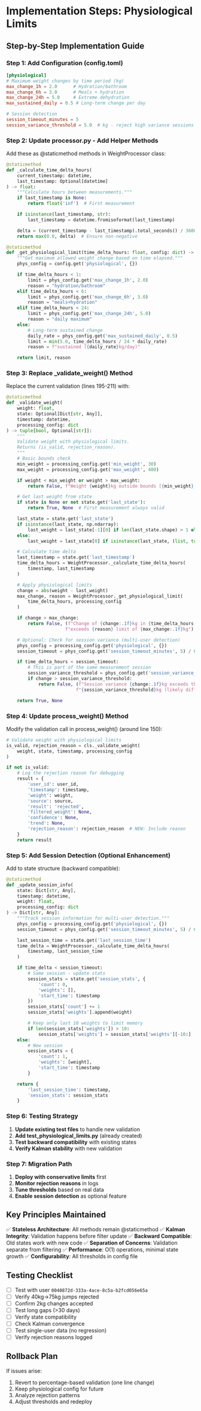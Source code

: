 # Implementation Steps: Physiological Limits

## Step-by-Step Implementation Guide

### Step 1: Add Configuration (config.toml)
```toml
[physiological]
# Maximum weight changes by time period (kg)
max_change_1h = 2.0      # Hydration/bathroom
max_change_6h = 3.0      # Meals + hydration
max_change_24h = 5.0     # Extreme dehydration
max_sustained_daily = 0.5 # Long-term change per day

# Session detection
session_timeout_minutes = 5
session_variance_threshold = 5.0  # kg - reject high variance sessions
```

### Step 2: Update processor.py - Add Helper Methods

Add these as @staticmethod methods in WeightProcessor class:

```python
@staticmethod
def _calculate_time_delta_hours(
    current_timestamp: datetime,
    last_timestamp: Optional[datetime]
) -> float:
    """Calculate hours between measurements."""
    if last_timestamp is None:
        return float('inf')  # First measurement

    if isinstance(last_timestamp, str):
        last_timestamp = datetime.fromisoformat(last_timestamp)

    delta = (current_timestamp - last_timestamp).total_seconds() / 3600
    return max(0.0, delta)  # Ensure non-negative

@staticmethod
def _get_physiological_limit(time_delta_hours: float, config: dict) -> tuple[float, str]:
    """Get maximum allowed weight change based on time elapsed."""
    phys_config = config.get('physiological', {})

    if time_delta_hours < 1:
        limit = phys_config.get('max_change_1h', 2.0)
        reason = "hydration/bathroom"
    elif time_delta_hours < 6:
        limit = phys_config.get('max_change_6h', 3.0)
        reason = "meals+hydration"
    elif time_delta_hours < 24:
        limit = phys_config.get('max_change_24h', 5.0)
        reason = "daily maximum"
    else:
        # Long-term sustained change
        daily_rate = phys_config.get('max_sustained_daily', 0.5)
        limit = min(5.0, time_delta_hours / 24 * daily_rate)
        reason = f"sustained ({daily_rate}kg/day)"

    return limit, reason
```

### Step 3: Replace _validate_weight() Method

Replace the current validation (lines 195-211) with:

```python
@staticmethod
def _validate_weight(
    weight: float,
    state: Optional[Dict[str, Any]],
    timestamp: datetime,
    processing_config: dict
) -> tuple[bool, Optional[str]]:
    """
    Validate weight with physiological limits.
    Returns (is_valid, rejection_reason).
    """
    # Basic bounds check
    min_weight = processing_config.get('min_weight', 30)
    max_weight = processing_config.get('max_weight', 400)

    if weight < min_weight or weight > max_weight:
        return False, f"Weight {weight}kg outside bounds [{min_weight}, {max_weight}]"

    # Get last weight from state
    if state is None or not state.get('last_state'):
        return True, None  # First measurement always valid

    last_state = state.get('last_state')
    if isinstance(last_state, np.ndarray):
        last_weight = last_state[-1][0] if len(last_state.shape) > 1 else last_state[0]
    else:
        last_weight = last_state[0] if isinstance(last_state, (list, tuple)) else last_state

    # Calculate time delta
    last_timestamp = state.get('last_timestamp')
    time_delta_hours = WeightProcessor._calculate_time_delta_hours(
        timestamp, last_timestamp
    )

    # Apply physiological limits
    change = abs(weight - last_weight)
    max_change, reason = WeightProcessor._get_physiological_limit(
        time_delta_hours, processing_config
    )

    if change > max_change:
        return False, (f"Change of {change:.1f}kg in {time_delta_hours:.1f}h "
                      f"exceeds {reason} limit of {max_change:.1f}kg")

    # Optional: Check for session variance (multi-user detection)
    phys_config = processing_config.get('physiological', {})
    session_timeout = phys_config.get('session_timeout_minutes', 5) / 60  # Convert to hours

    if time_delta_hours < session_timeout:
        # This is part of the same measurement session
        session_variance_threshold = phys_config.get('session_variance_threshold', 5.0)
        if change > session_variance_threshold:
            return False, (f"Session variance {change:.1f}kg exceeds threshold "
                          f"{session_variance_threshold}kg (likely different user)")

    return True, None
```

### Step 4: Update process_weight() Method

Modify the validation call in process_weight() (around line 150):

```python
# Validate weight with physiological limits
is_valid, rejection_reason = cls._validate_weight(
    weight, state, timestamp, processing_config
)

if not is_valid:
    # Log the rejection reason for debugging
    result = {
        'user_id': user_id,
        'timestamp': timestamp,
        'weight': weight,
        'source': source,
        'result': 'rejected',
        'filtered_weight': None,
        'confidence': None,
        'trend': None,
        'rejection_reason': rejection_reason  # NEW: Include reason
    }
    return result
```

### Step 5: Add Session Detection (Optional Enhancement)

Add to state structure (backward compatible):

```python
@staticmethod
def _update_session_info(
    state: Dict[str, Any],
    timestamp: datetime,
    weight: float,
    processing_config: dict
) -> Dict[str, Any]:
    """Track session information for multi-user detection."""
    phys_config = processing_config.get('physiological', {})
    session_timeout = phys_config.get('session_timeout_minutes', 5) / 60

    last_session_time = state.get('last_session_time')
    time_delta = WeightProcessor._calculate_time_delta_hours(
        timestamp, last_session_time
    )

    if time_delta < session_timeout:
        # Same session - update stats
        session_stats = state.get('session_stats', {
            'count': 0,
            'weights': [],
            'start_time': timestamp
        })
        session_stats['count'] += 1
        session_stats['weights'].append(weight)

        # Keep only last 10 weights to limit memory
        if len(session_stats['weights']) > 10:
            session_stats['weights'] = session_stats['weights'][-10:]
    else:
        # New session
        session_stats = {
            'count': 1,
            'weights': [weight],
            'start_time': timestamp
        }

    return {
        'last_session_time': timestamp,
        'session_stats': session_stats
    }
```

### Step 6: Testing Strategy

1. **Update existing test files** to handle new validation
2. **Add test_physiological_limits.py** (already created)
3. **Test backward compatibility** with existing states
4. **Verify Kalman stability** with new validation

### Step 7: Migration Path

1. **Deploy with conservative limits** first
2. **Monitor rejection reasons** in logs
3. **Tune thresholds** based on real data
4. **Enable session detection** as optional feature

## Key Principles Maintained

✅ **Stateless Architecture**: All methods remain @staticmethod
✅ **Kalman Integrity**: Validation happens before filter update
✅ **Backward Compatible**: Old states work with new code
✅ **Separation of Concerns**: Validation separate from filtering
✅ **Performance**: O(1) operations, minimal state growth
✅ **Configurability**: All thresholds in config file

## Testing Checklist

- [ ] Test with user `0040872d-333a-4ace-8c5a-b2fcd056e65a`
- [ ] Verify 40kg→75kg jumps rejected
- [ ] Confirm 2kg changes accepted
- [ ] Test long gaps (>30 days)
- [ ] Verify state compatibility
- [ ] Check Kalman convergence
- [ ] Test single-user data (no regression)
- [ ] Verify rejection reasons logged

## Rollback Plan

If issues arise:
1. Revert to percentage-based validation (one line change)
2. Keep physiological config for future
3. Analyze rejection patterns
4. Adjust thresholds and redeploy
